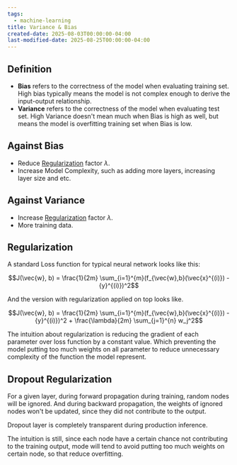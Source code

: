 ```yaml
---
tags:
  - machine-learning
title: Variance & Bias
created-date: 2025-08-03T00:00:00-04:00
last-modified-date: 2025-08-25T00:00:00-04:00
---
```


## Definition

- **Bias** refers to the correctness of the model when evaluating training set. High bias typically means the model is not complex enough to derive the input-output relationship.
- **Variance** refers to the correctness of the model when evaluating test set. High Variance doesn't mean much when Bias is high as well, but means the model is overfitting training set when Bias is low.

## Against Bias

- Reduce [Regularization](#Regularization) factor $\lambda$.
- Increase Model Complexity, such as adding more layers, increasing layer size and etc.

## Against Variance

- Increase [Regularization](#Regularization) factor $\lambda$.
- More training data.

## Regularization

A standard Loss function for typical neural network looks like this:

$$J(\vec{w}, b) = \frac{1}{2m} \sum_{i=1}^{m}(f_{\vec{w},b}(\vec{x}^{(i)}) - {y}^{(i)})^2$$

And the version with regularization applied on top looks like.

$$J(\vec{w}, b) = \frac{1}{2m} \sum_{i=1}^{m}(f_{\vec{w},b}(\vec{x}^{(i)}) - {y}^{(i)})^2 + \frac{\lambda}{2m} \sum_{j=1}^{n} w_j^2$$

The intuition about regularization is reducing the gradient of each parameter over loss function by a constant value. Which preventing the model putting too much weights on all parameter to reduce unnecessary complexity of the function the model represent.

## Dropout Regularization

For a given layer, during forward propagation during training, random nodes will be ignored. And during backward propagation, the weights of ignored nodes won't be updated, since they did not contribute to the output.

Dropout layer is completely transparent during production inference.

The intuition is still, since each node have a certain chance not contributing to the training output, mode will tend to avoid putting too much weights on certain node, so that reduce overfitting.